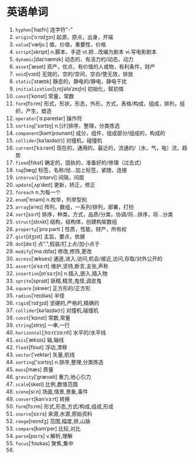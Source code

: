 # 英语单词

1. `hyphen`[ˈhaɪfn]   连字符"-"
2. `origin`[ˈɔːrɪdʒɪn]   起源，原点，出身，开端
3. `value`[ˈvæljuː]   值，价值，重要性，价格
4. `script`[skrɪpt]   n.脚本，手迹  vt.把...改编为剧本  vi.写电影剧本
5. `dynamic`[daɪˈnæmɪk]   动态的，有活力的/动态，动力
6. `asset`[ˈæset]  资产，优点，有价值的人或物，有利条件，财产
7. `void`[vɔɪd]  无效的，空的/空间，空白/使无效，排放
8. `static`[ˈstætɪk]   静态的，静电的/静电，静电干扰
9. `initialization`[ɪˌnɪʃələˈzeɪʃn]   初始化，赋初值
10. `const`[ˈkɒnst]   常量，常数
11. `form`[fɔːrm]   形式，形状，形态，外形，方式，表格/构成，组成，排列，组织，产生，塑造
12. `operator`[ˈɑːpəreɪtər]   操作符
13. `sorting`['sɔrtɪŋ]   n.[计]排序，整理，分类拣选
14. `component`[kəmˈpoʊnənt]  成分，组件，组成部分/组成的，构成的
15. `collider`[kəˈlaɪdə(r)]   对撞机，碰撞机
16. `current`[ˈkɜːrənt]   现在的，通用的，最近的，流通的/（水，气，电）流，趋势
17. `fixed`[fɪkst]   确定的，固执的，准备好的/修理（过去式）
18. `tag`[tæɡ]   标签，名称/给...加上标签，紧随，连接
19. `interval`[ˈɪntərvl]   间隔，间距
20. `update`[ˌʌpˈdeɪt]   更新，矫正，修正
21. `foreach`  n.为每一个
22. `enum`['enəm]   n.枚举，列举型别
23. `array`[əˈreɪ]   阵列，数组，一系列/排列，部署，打扮
24. `sort`[sɔːrt]   排序，种类，方式，品质/分类，协调/将...排序，将...分类
25. `struct`[strʌkt]   结构，结构体，创建构架数组
26. `property`[ˈprɑːpərti ] 性质，性能，财产，所有权
27. `gist`[dʒɪst]   主旨，要点，依据
28. `dot`[dɑːt] 点".",假装/打上点/加小点于
29. `modify`[ˈmɑːdɪfaɪ]   修改,修饰,更改
30. `access`[ˈækses]   通道,进入,访问,机会/接近,访问,存取/对外公开的
31. `assert`[əˈsɜːrt]   维护,坚持,断言,主张,声称
32. `insertion`[ɪnˈsɜːrʃn]   n.插入,嵌入,插入物
33. `sprite`[spraɪt]   妖精,精灵,鬼怪,调皮鬼
34. `square` [skwer]   正方形的/正方形
35. `radius`[ˈreɪdiəs]   半径
36. `rigid`[ˈrɪdʒɪd]   坚硬的,严格的,精确的
37. `collider`[kəˈlaɪdə(r)]   对撞机,碰撞机
38. `const`[ˈkɒnst]   常数,常量
39. `string`[strɪŋ]   一串,一行
40. `horizontal`[ˌhɔːrɪˈzɑːntl]   水平的/水平线
41. `axis`[ˈæksɪs]   轴,轴线
42. `float`[floʊt]   浮动,漂移
43. `vector`[ˈvektər]   矢量,航线
44. `sorting`['sɔrtɪŋ]   n.排序,整理,分类拣选
45. `mass`[mæs]   质量
46. `gravity`[ˈɡrævəti]   重力,地心引力
47. `scale`[skeɪl]   比例,数值范围
48. `scene`[siːn]   场面,情景,景象,事件
49. `convert`[kənˈvɜːrt]  转换
50. `form`[fɔːrm]   形式,形态,方式/构成,组成,形成
51. `source`[sɔːrs] 来源,水源,原始资料
52. `range`[reɪndʒ]   范围,幅度,排,山脉
53. `compare`[kəmˈper]   比较,对比
54. `parse`[pɑːrs]   v.解析,理解
55. `focus`[ˈfoʊkəs]   聚焦,集中
56. 

